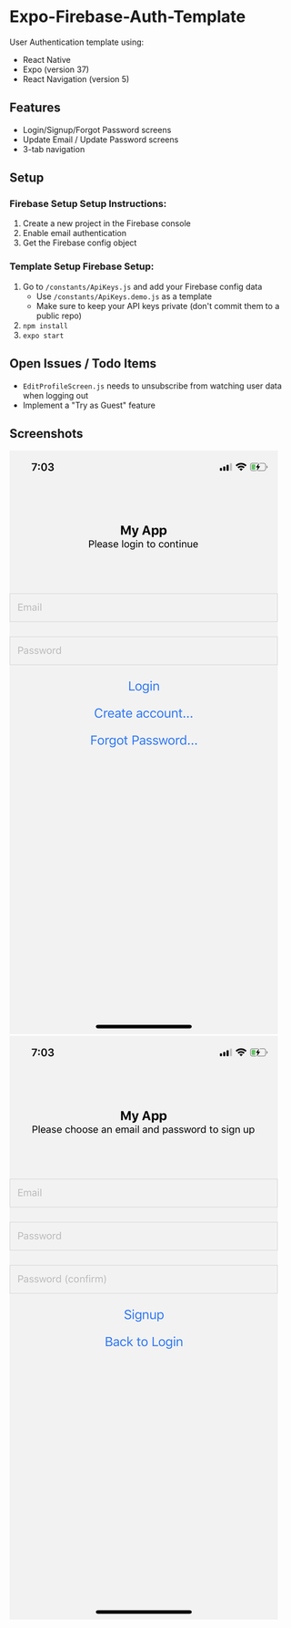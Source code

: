 # Expo-Firebase-Auth-Template	
User Authentication template using:	
* React Native	
* Expo (version 37)	
* React Navigation (version 5)	


## Features	
* Login/Signup/Forgot Password screens	
* Update Email / Update Password screens	
* 3-tab navigation	


## Setup	


### Firebase Setup	Setup Instructions:
1. Create a new project in the Firebase console	
2. Enable email authentication	
3. Get the Firebase config object	


### Template Setup	    Firebase Setup:
1. Go to `/constants/ApiKeys.js` and add your Firebase config data
   * Use `/constants/ApiKeys.demo.js` as a template
   * Make sure to keep your API keys private (don't commit them to a public repo)
2. `npm install`
3. `expo start`


## Open Issues / Todo Items	
* `EditProfileScreen.js` needs to unsubscribe from watching user data when logging out	
* Implement a "Try as Guest" feature

## Screenshots

<img src="__demo/Login.PNG" class="img-fluid" alt="">
<img src="__demo/Signup.PNG" class="img-fluid" alt="">
<img src="__demo/ForgotPassword.PNG" class="img-fluid" alt="">
